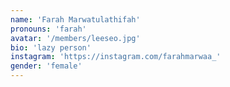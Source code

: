 ```yaml
---
name: 'Farah Marwatulathifah'
pronouns: 'farah'
avatar: '/members/leeseo.jpg'
bio: 'lazy person'
instagram: 'https://instagram.com/farahmarwaa_'
gender: 'female'
---
```

